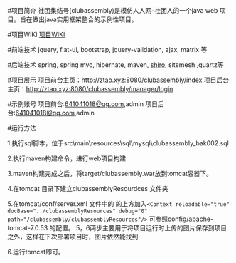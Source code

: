 #项目简介
社团集结号(clubassembly)是模仿人人网-社团人的一个java web 项目。旨在做出java实用框架整合的示例性项目。

#项目WiKi
[项目WiKi](https://git.oschina.net/hbsdtaoxue/clubassembly/wikis/Home)

#前端技术
jquery, flat-ui, bootstrap, jquery-validation, ajax, matrix 等

#后端技术
spring, spring mvc, hibernate, maven, [shiro](https://git.oschina.net/hbsdtaoxue/clubassembly/wikis/Home), sitemesh ,quartz等

#项目展示
项目前台主页：http://ztao.xyz:8080/clubassembly/index
项目后台主页：http://ztao.xyz:8080/clubassembly/manager/login

#示例账号
项目前台:641041018@qq.com,admin
项目后台:641041018@qq.com,admin

#运行方法

1.执行sql脚本，位于src\main\resources\sql\mysql\clubassembly_bak002.sql

2.执行maven构建命令，进行web项目构建

3.maven构建完成之后，将target/clubassembly.war放到tomcat容器下。

4.在tomcat 目录下建立clubassemblyResourdces 文件夹

5.在tomcat/conf/server.xml 文件中的</Host> 的上方加入```<Context reloadable="true" docBase="../clubassemblyResources" debug="0" path="/clubassembly/clubassemblyResources"/>```   可参照config/apache-tomcat-7.0.53  的配置。 5，6两步主要用于将项目运行时上传的图片保存到项目之外，这样在下次部署项目时，图片依然能找到



6.运行tomcat即可。












